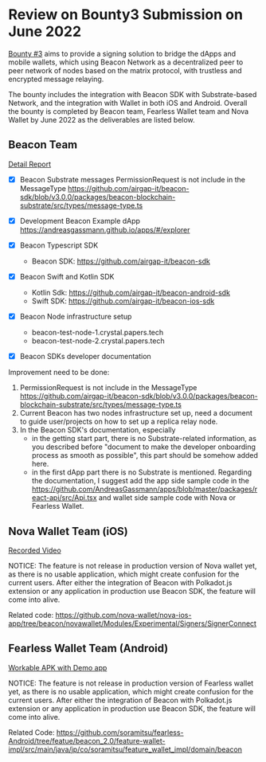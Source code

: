 # Review on Bounty3 Submission on June 2022

[Bounty #3](https://kusama.polkassembly.io/bounty/3) aims to provide a signing solution to bridge the dApps and mobile wallets, which using Beacon Network as a decentralized peer to peer network of nodes based on the matrix protocol, with trustless and encrypted message relaying.

The bounty includes the integration with Beacon SDK with Substrate-based Network, and the integration with Wallet in both iOS and Android. Overall the bounty is completed by Beacon team, Fearless Wallet team and Nova Wallet by June 2022 as the deliverables are listed below.

## Beacon Team

[Detail Report](./202206Beacon_Submission.pdf)

- [x] Beacon Substrate messages
PermissionRequest is not include in the MessageType
https://github.com/airgap-it/beacon-sdk/blob/v3.0.0/packages/beacon-blockchain-substrate/src/types/message-type.ts

- [x] Development Beacon Example dApp
https://andreasgassmann.github.io/apps/#/explorer

- [x] Beacon Typescript SDK
     - Beacon SDK: https://github.com/airgap-it/beacon-sdk
 
- [x] Beacon Swift and Kotlin SDK
    - Kotlin Sdk: https://github.com/airgap-it/beacon-android-sdk
    - Swift SDK: https://github.com/airgap-it/beacon-ios-sdk
    
- [x] Beacon Node infrastructure setup
   - beacon-test-node-1.crystal.papers.tech 
   - beacon-test-node-2.crystal.papers.tech
     
- [x] Beacon SDKs developer documentation
  
Improvement need to be done:
1. PermissionRequest is not include in the MessageType
https://github.com/airgap-it/beacon-sdk/blob/v3.0.0/packages/beacon-blockchain-substrate/src/types/message-type.ts
2. Current Beacon has two nodes infrastructure set up, need a document to guide user/projects on how to set up a replica relay node.
3. In the Beacon SDK's documentation, especially 
   - in the getting start part, there is no Substrate-related information, as you described before "document to make the developer onboarding process as smooth as possible", this part should be somehow added here.
   - in the first dApp part there is no Substrate is mentioned. Regarding the documentation, I suggest add the app side sample code in the https://github.com/AndreasGassmann/apps/blob/master/packages/react-api/src/Api.tsx and wallet side sample code with Nova or Fearless Wallet.
 

## Nova Wallet Team (iOS)
[Recorded Video](../res/Nova_Beacon_DApp_demo.mp4)

NOTICE: The feature is not release in production version of Nova wallet yet, as there is no usable application, which might create confusion for the current users.
After either the integration of Beacon with Polkadot.js extension or any application in production use Beacon SDK, the feature will come into alive. 

Related code: https://github.com/nova-wallet/nova-ios-app/tree/beacon/novawallet/Modules/Experimental/Signers/SignerConnect

## Fearless Wallet Team (Android)
[Workable APK with Demo app](../res/FW%20Becon%20PoC%20debug%20build.apk)

NOTICE: The feature is not release in production version of Fearless wallet yet, as there is no usable application, which might create confusion for the current users.
After either the integration of Beacon with Polkadot.js extension or any application in production use Beacon SDK, the feature will come into alive.

Related Code: https://github.com/soramitsu/fearless-Android/tree/featue/beacon_2.0/feature-wallet-impl/src/main/java/jp/co/soramitsu/feature_wallet_impl/domain/beacon
